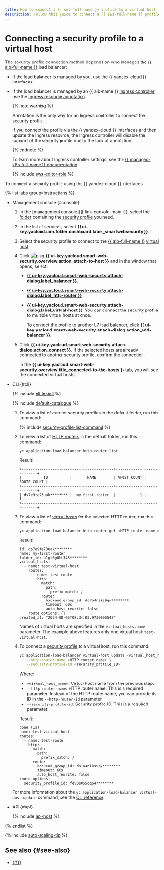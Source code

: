```yaml
---
title: How to connect a {{ sws-full-name }} profile to a virtual host
description: Follow this guide to connect a {{ sws-full-name }} profile to a virtual host.
---
```


# Connecting a security profile to a virtual host

The security profile connection method depends on who manages the [{{ alb-full-name }}](../../application-load-balancer/concepts/index.md) load balancer:

* If the load balancer is managed by you, use the {{ yandex-cloud }} interfaces.

* If the load balancer is managed by an {{ alb-name }} [Ingress controller](../../application-load-balancer/tools/k8s-ingress-controller/index.md), use the [Ingress resource annotation](../../application-load-balancer/k8s-ref/ingress.md#annot-security-profile-id).

    {% note warning %}

    Annotation is the only way for an Ingress controller to connect the security profile.

    If you connect the profile via the {{ yandex-cloud }} interfaces and then update the Ingress resource, the Ingress controller will disable the support of the security profile due to the lack of annotation.

    {% endnote %}

    To learn more about Ingress controller settings, see the [{{ managed-k8s-full-name }} documentation](../../managed-kubernetes/tutorials/alb-ingress-controller.md).

    {% include [sws-editor-role](../../_includes/managed-kubernetes/alb-ref/sws-editor-role.md) %}

To connect a security profile using the {{ yandex-cloud }} interfaces:

{% list tabs group=instructions %}

- Management console {#console}

  1. In the [management console]({{ link-console-main }}), select the [folder](../../resource-manager/concepts/resources-hierarchy.md#folder) containing the [security profile](../concepts/profiles.md) you need.
  1. In the list of services, select **{{ ui-key.yacloud.iam.folder.dashboard.label_smartwebsecurity }}**.
  1. Select the security profile to connect to the [{{ alb-full-name }}](../../application-load-balancer/) [virtual host](../../application-load-balancer/concepts/http-router.md#virtual-host).
  1. Click ![plug](../../_assets/console-icons/plug-connection.svg) **{{ ui-key.yacloud.smart-web-security.overview.action_attach-to-host }}** and in the window that opens, select:
      * [**{{ ui-key.yacloud.smart-web-security.attach-dialog.label_balancer }}**](../../application-load-balancer/concepts/application-load-balancer.md).
      * [**{{ ui-key.yacloud.smart-web-security.attach-dialog.label_http-router }}**](../../application-load-balancer/concepts/http-router.md).

      * **{{ ui-key.yacloud.smart-web-security.attach-dialog.label_virtual-host }}**. You can connect the security profile to multiple virtual hosts at once.

        To connect the profile to another L7 load balancer, click **{{ ui-key.yacloud.smart-web-security.attach-dialog.action_add-balancer }}**.
  1. Click **{{ ui-key.yacloud.smart-web-security.attach-dialog.action_connect }}**. If the selected hosts are already connected to another security profile, confirm the connection.

      In the **{{ ui-key.yacloud.smart-web-security.overview.title_connected-to-the-hosts }}** tab, you will see the connected virtual hosts.

- CLI {#cli}

  {% include [cli-install](../../_includes/cli-install.md) %}

  {% include [default-catalogue](../../_includes/default-catalogue.md) %}

  1. To view a list of current security profiles in the default folder, run this command:

     {% include [security-profile-list-command](../../_includes/smartwebsecurity/security-profile-list-command.md) %}

  1. To view a list of [HTTP routers](../../application-load-balancer/concepts/http-router.md) in the default folder, run this command:

     ```bash
     yc application-load-balancer http-router list
     ```

     Result:

     ```text
     +----------------------+-------------------+-------------+-------------+
     |          ID          |       NAME        | VHOST COUNT | ROUTE COUNT |
     +----------------------+-------------------+-------------+-------------+
     | ds7e9te73uak******** |  my-first-router  |           1 |           1 |
     +----------------------+-------------------+-------------+-------------+
     ```

  1. To view a list of [virtual hosts](../../application-load-balancer/concepts/http-router.md#virtual-host) for the selected HTTP router, run this command:

     ```bash
     yc application-load-balancer http-router get <HTTP_router_name_or_ID>
     ```

     Result:

     ```text
     id: ds7e9te73uak********
     name: my-first-router
     folder_id: b1gt6g8ht345********
     virtual_hosts:
       - name: test-virtual-host
         routes:
           - name: test-route
             http:
               match:
                 path:
                   prefix_match: /
               route:
                 backend_group_id: ds7a4niks9qv********
                 timeout: 60s
                 auto_host_rewrite: false
         route_options: {}
     created_at: "2024-08-05T08:34:03.973000654Z"
     ```

     Names of virtual hosts are specified in the `virtual_hosts.name` parameter. The example above features only one virtual host: `test-virtual-host`.

  1. To connect a [security profile](../concepts/profiles.md) to a virtual host, run this command:

     ```bash
     yc application-load-balancer virtual-host update <virtual_host_name> \
        --http-router-name <HTTP_router_name> \
        --security-profile-id <security_profile_ID>
     ```

     Where:

     * `<virtual_host_name>`: Virtual host name from the previous step.
     * `--http-router-name`: HTTP router name. This is a required parameter. Instead of the HTTP router name, you can provide its ID in the `--http-router-id` parameter.
     * `--security-profile-id`: Security profile ID. This is a required parameter.

     Result:

     ```text
     done (1s)
     name: test-virtual-host
     routes:
       - name: test-route
         http:
           match:
             path:
               prefix_match: /
           route:
             backend_group_id: ds7a4niks9qv********
             timeout: 60s
             auto_host_rewrite: false
     route_options:
       security_profile_id: fev3s055oq64********
      ```

  For more information about the `yc application-load-balancer virtual-host update` command, see the [CLI reference](../../cli/cli-ref/application-load-balancer/cli-ref/virtual-host/update.md).

- API {#api}

  {% include [api-host](../../_includes/smartwebsecurity/api-host.md) %}

{% endlist %}

{% include [auto-scaling-tip](../../_includes/smartwebsecurity/auto-scaling-tip.md) %}

## See also {#see-also}

* [{#T}](host-delete.md)
